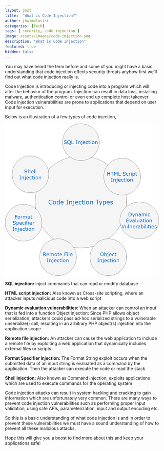 ```yaml
---
layout: post
title:  "What is Code Injection?"
author: jhwimalasiri
categories: [Tech]
tags: [ security, code injection ]
image: assets/images/code-injection.png
description: "What is Code Injection"
featured: true
hidden: false
---
```


You may have heard the term before and some of you might have a basic understanding that code injection effects security threats anyhow first we’ll find out what code injection really is.

Code Injection is introducing or injecting code into a program which will alter the behavior of the program. Injection can result in data loss, installing malware, authentication control or even end up complete host takeover. Code injection vulnerabilities are prone to applications that depend on user input for execution.

Below is an illustration of a few types of code injection,

![Types of Code Injection](../assets/images/code-injection.png)

**SQL injection:** Inject commands that can read or modify database

**HTML script injection:** Also known as Cross-site scripting, where an attacker inputs malicious code into a web script

**Dynamic evaluation vulnerabilities:** When an attacker can control an input that is fed into a function
Object injection: Since PHP allows object serialization, attackers could pass ad-hoc serialized strings to a vulnerable unserialize() call, resulting in an arbitrary PHP object(s) injection into the application scope

**Remote file injection:** An attacker can cause the web application to include a remote file by exploiting a web application that dynamically includes external files or scripts

**Format Specifier Injection:** The Format String exploit occurs when the submitted data of an input string is evaluated as a command by the application. Then the attacker can execute the code or read the stack

**Shell injection:** Also known as Command injection, exploits applications which are used to execute commands for the operating system

Code injection attacks can result in system hacking and cracking to gain information which are unfortunately very common. There are many ways to prevent code injection vulnerabilities such as performing proper input validation, using safe APIs, parameterization, input and output encoding etc.

So this is a basic understanding of what code injection is and in order to prevent these vulnerabilities we must have a sound understanding of how to prevent all these malicious attacks.

Hope this will give you a boost to find more about this and keep your applications safe!